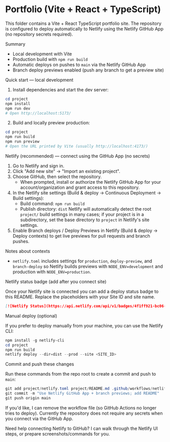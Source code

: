 # Portfolio (Vite + React + TypeScript)

This folder contains a Vite + React TypeScript portfolio site. The repository is configured to deploy automatically to Netlify using the Netlify GitHub App (no repository secrets required).

Summary
- Local development with Vite
- Production build with `npm run build`
- Automatic deploys on pushes to `main` via the Netlify GitHub App
- Branch deploy previews enabled (push any branch to get a preview site)

Quick start — local development

1. Install dependencies and start the dev server:

```powershell
cd project
npm install
npm run dev
# Open http://localhost:5173/
```

2. Build and locally preview production:

```powershell
cd project
npm run build
npm run preview
# Open the URL printed by Vite (usually http://localhost:4173/)
```

Netlify (recommended) — connect using the GitHub App (no secrets)

1. Go to Netlify and sign in.
2. Click "Add new site" → "Import an existing project".
3. Choose GitHub, then select the repository.
   - When prompted, install or authorize the Netlify GitHub App for your account/organization and grant access to this repository.
4. In the Netlify site settings (Build & deploy → Continuous Deployment → Build settings):
   - Build command: `npm run build`
   - Publish directory: `dist`
   Netlify will automatically detect the root `project/` build settings in many cases; if your project is in a subdirectory, set the base directory to `project` in Netlify's site settings.
5. Enable Branch deploys / Deploy Previews in Netlify (Build & deploy → Deploy contexts) to get live previews for pull requests and branch pushes.

Notes about contexts
- `netlify.toml` includes settings for `production`, `deploy-preview`, and `branch-deploy` so Netlify builds previews with `NODE_ENV=development` and production with `NODE_ENV=production`.

Netlify status badge (add after you connect site)

Once your Netlify site is connected you can add a deploy status badge to this README. Replace the placeholders with your Site ID and site name.

```markdown
[![Netlify Status](https://api.netlify.com/api/v1/badges/4f1ff921-bc06-416f-a838-a9ba830061ee/deploy-status)](https://app.netlify.com/sites/rad-arithmetic-32c2ca/deploys)

```

Manual deploy (optional)

If you prefer to deploy manually from your machine, you can use the Netlify CLI:

```powershell
npm install -g netlify-cli
cd project
npm run build
netlify deploy --dir=dist --prod --site <SITE_ID>
```

Commit and push these changes

Run these commands from the repo root to create a commit and push to `main`:

```powershell
git add project/netlify.toml project/README.md .github/workflows/netlify-deploy.yml
git commit -m "Use Netlify GitHub App + branch previews; add README"
git push origin main
```

If you'd like, I can remove the workflow file (so GitHub Actions no longer tries to deploy). Currently the repository does not require any secrets when you connect via the GitHub App.

Need help connecting Netlify to GitHub? I can walk through the Netlify UI steps, or prepare screenshots/commands for you.
